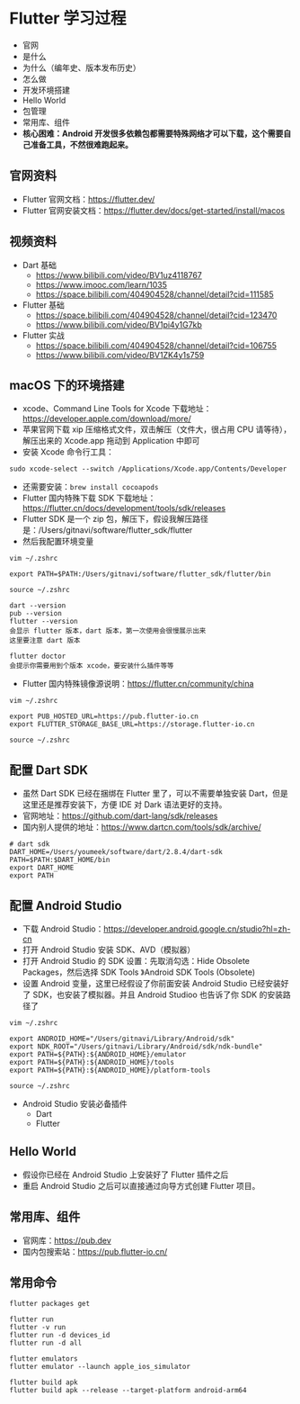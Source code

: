 
# Flutter 学习过程

- 官网
- 是什么
- 为什么（编年史、版本发布历史）
- 怎么做
- 开发环境搭建
- Hello World
- 包管理
- 常用库、组件
- **核心困难：Android 开发很多依赖包都需要特殊网络才可以下载，这个需要自己准备工具，不然很难跑起来。**

## 官网资料

- Flutter 官网文档：<https://flutter.dev/>
- Flutter 官网安装文档：<https://flutter.dev/docs/get-started/install/macos>

## 视频资料

- Dart 基础
    - <https://www.bilibili.com/video/BV1uz4118767>
    - <https://www.imooc.com/learn/1035>
    - <https://space.bilibili.com/404904528/channel/detail?cid=111585>
- Flutter 基础
    - <https://space.bilibili.com/404904528/channel/detail?cid=123470> 
    - <https://www.bilibili.com/video/BV1pi4y1G7kb> 
- Flutter 实战
    - <https://space.bilibili.com/404904528/channel/detail?cid=106755>
    - <https://www.bilibili.com/video/BV1ZK4y1s759>

## macOS 下的环境搭建

- xcode、Command Line Tools for Xcode 下载地址：<https://developer.apple.com/download/more/>
- 苹果官网下载 xip 压缩格式文件，双击解压（文件大，很占用 CPU 请等待），解压出来的 Xcode.app 拖动到 Application 中即可
- 安装 Xcode 命令行工具：

```
sudo xcode-select --switch /Applications/Xcode.app/Contents/Developer
```

- 还需要安装：`brew install cocoapods`
- Flutter 国内特殊下载 SDK 下载地址：<https://flutter.cn/docs/development/tools/sdk/releases>
- Flutter SDK 是一个 zip 包，解压下，假设我解压路径是：/Users/gitnavi/software/flutter_sdk/flutter
- 然后我配置环境变量

```
vim ~/.zshrc

export PATH=$PATH:/Users/gitnavi/software/flutter_sdk/flutter/bin

source ~/.zshrc

dart --version
pub --version
flutter --version
会显示 flutter 版本，dart 版本，第一次使用会很慢展示出来
这里要注意 dart 版本

flutter doctor
会提示你需要用到个版本 xcode，要安装什么插件等等
```

- Flutter 国内特殊镜像源说明：<https://flutter.cn/community/china>

```
vim ~/.zshrc

export PUB_HOSTED_URL=https://pub.flutter-io.cn
export FLUTTER_STORAGE_BASE_URL=https://storage.flutter-io.cn

source ~/.zshrc
```

## 配置 Dart SDK

- 虽然 Dart SDK 已经在捆绑在 Flutter 里了，可以不需要单独安装 Dart，但是这里还是推荐安装下，方便 IDE 对 Dark 语法更好的支持。
- 官网地址：<https://github.com/dart-lang/sdk/releases>
- 国内别人提供的地址：<https://www.dartcn.com/tools/sdk/archive/>

```
# dart sdk
DART_HOME=/Users/youmeek/software/dart/2.8.4/dart-sdk
PATH=$PATH:$DART_HOME/bin
export DART_HOME
export PATH
```


## 配置 Android Studio

- 下载 Android Studio：<https://developer.android.google.cn/studio?hl=zh-cn>
- 打开 Android Studio 安装 SDK、AVD（模拟器）
- 打开 Android Studio 的 SDK 设置：先取消勾选：Hide Obsolete Packages，然后选择 SDK Tools 》Android SDK Tools (Obsolete)
- 设置 Android 变量，这里已经假设了你前面安装 Android Studio 已经安装好了 SDK，也安装了模拟器。并且 Android Studioo 也告诉了你 SDK 的安装路径了

```
vim ~/.zshrc

export ANDROID_HOME="/Users/gitnavi/Library/Android/sdk"
export NDK_ROOT="/Users/gitnavi/Library/Android/sdk/ndk-bundle"
export PATH=${PATH}:${ANDROID_HOME}/emulator
export PATH=${PATH}:${ANDROID_HOME}/tools
export PATH=${PATH}:${ANDROID_HOME}/platform-tools

source ~/.zshrc
```

- Android Studio 安装必备插件
    - Dart
    - Flutter


## Hello World

- 假设你已经在 Android Studio 上安装好了 Flutter 插件之后
- 重启 Android Studio 之后可以直接通过向导方式创建 Flutter 项目。


## 常用库、组件

- 官网库：<https://pub.dev>
- 国内包搜索站：<https://pub.flutter-io.cn/>

## 常用命令

```
flutter packages get

flutter run
flutter -v run
flutter run -d devices_id
flutter run -d all

flutter emulators
flutter emulator --launch apple_ios_simulator

flutter build apk
flutter build apk --release --target-platform android-arm64
```
